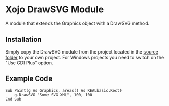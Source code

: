 Xojo DrawSVG Module
===================

A module that extends the Graphics object with a DrawSVG method.

Installation
------------

Simply copy the DrawSVG module from the project located in the [source folder](https://github.com/Zoclee/xojo-drawsvg/tree/master/source) to your own project. For Windows projects you need to switch on the "Use GDI Plus" option.

Example Code
------------

	Sub Paint(g As Graphics, areas() As REALbasic.Rect)
		g.DrawSVG "Some SVG XML", 100, 100
	End Sub
